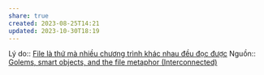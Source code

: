 ```yaml
---
share: true
created: 2023-08-25T14:21
updated: 2023-10-30T18:19
---
```

Lý do:: [File là thứ mà nhiều chương trình khác nhau đều đọc được](../T%E1%BB%87p%20v%C3%A0%20th%C6%B0%20m%E1%BB%A5c/File%20l%C3%A0%20th%E1%BB%A9%20m%C3%A0%20nhi%E1%BB%81u%20ch%C6%B0%C6%A1ng%20tr%C3%ACnh%20kh%C3%A1c%20nhau%20%C4%91%E1%BB%81u%20%C4%91%E1%BB%8Dc%20%C4%91%C6%B0%E1%BB%A3c.md)
Nguồn:: [Golems, smart objects, and the file metaphor (Interconnected)](https://interconnected.org/home/2021/02/01/golems)

